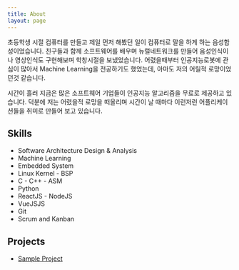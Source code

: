 ```yaml
---
title: About
layout: page
---
```


<p>초등학생 시절 컴퓨터를 만들고 제일 먼저 해봤던 일이 컴퓨터로 말을 하게 하는 음성합성이었습니다. 친구들과 함께 소프트웨어를 배우며 뉴럴네트워크를 만들어 음성인식이나 영상인식도 구현해보며 학창시절을 보냈었습니다. 어렸을때부터 인공지능로봇에 관심이 많아서 Machine Learning을 전공하기도 했었는데, 아마도 저의 어릴적 로망이었던것 같습니다.</p>

<p>시간이 흘러 지금은 많은 소프트웨어 기업들이 인공지능 알고리즘을 무료로 제공하고 있습니다. 덕분에 저는 어렸을적 로망을 떠올리며 시간이 날 때마다 이런저런 어플리케이션들을 취미로 만들어 보고 있습니다.</p>

<h2>Skills</h2>

<ul class="skill-list">
	<li>Software Architecture Design & Analysis</li>
	<li>Machine Learning</li>
	<li>Embedded System</li>
	<li>Linux Kernel - BSP</li>
	<li>C - C++ - ASM</li>
	<li>Python</li>
    <li>ReactJS - NodeJS</li>
    <li>VueJSJS</li>
	<li>Git</li>
	<li>Scrum and Kanban</li>
</ul>

<h2>Projects</h2>

<ul>
	<li><a href="https://1-lab.github.io//markdown-extra-components/">Sample Project</a></li>
</ul>
